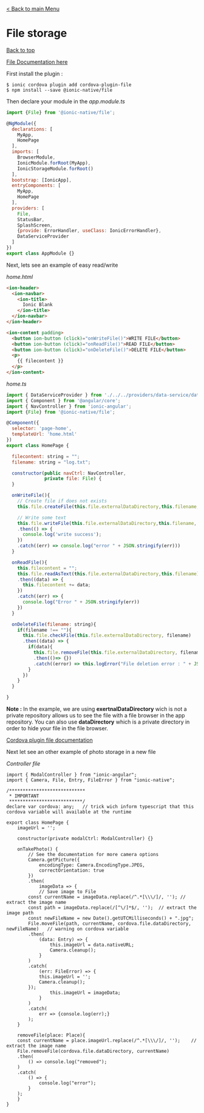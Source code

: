 [< Back to main Menu](https://github.com/gsoulie/Mobile-App-Development/blob/master/ionic2-test.md)    

# File storage
[Back to top](#ionic-2)  

[File Documentation here](https://ionicframework.com/docs/v2/native/file/)    

First install the plugin :

```
$ ionic cordova plugin add cordova-plugin-file
$ npm install --save @ionic-native/file
```

Then declare your module in the *app.module.ts*

```javascript
import {File} from '@ionic-native/file';

@NgModule({
  declarations: [
    MyApp,
    HomePage
  ],
  imports: [
    BrowserModule,
    IonicModule.forRoot(MyApp),
    IonicStorageModule.forRoot()
  ],
  bootstrap: [IonicApp],
  entryComponents: [
    MyApp,
    HomePage
  ],
  providers: [
    File,
    StatusBar,
    SplashScreen,
    {provide: ErrorHandler, useClass: IonicErrorHandler},
    DataServiceProvider
  ]
})
export class AppModule {}
```

Next, lets see an example of easy read/write

*home.html*

```html
<ion-header>
  <ion-navbar>
    <ion-title>
      Ionic Blank
    </ion-title>
  </ion-navbar>
</ion-header>

<ion-content padding>
  <button ion-button (click)="onWriteFile()">WRITE FILE</button>
  <button ion-button (click)="onReadFile()">READ FILE</button>
  <button ion-button (click)="onDeleteFile()">DELETE FILE</button>
  <p>
    {{ filecontent }}
  </p>
</ion-content>
```

*home.ts*

```javascript
import { DataServiceProvider } from './../../providers/data-service/data-service';
import { Component } from '@angular/core';
import { NavController } from 'ionic-angular';
import {File} from '@ionic-native/file';

@Component({
  selector: 'page-home',
  templateUrl: 'home.html'
})
export class HomePage {

  filecontent: string = "";
  filename: string = "log.txt";

  constructor(public navCtrl: NavController, 
              private file: File) {
  }

  onWriteFile(){
    // Create file if does not exists
    this.file.createFile(this.file.externalDataDirectory,this.filename,false);

    // Write some text
    this.file.writeFile(this.file.externalDataDirectory,this.filename,'test ' + new Date() + "\r\n", {replace: false, append: true})
    .then(() => {
      console.log('write success');
    })
    .catch((err) => console.log("error " + JSON.stringify(err)))
  }

  onReadFile(){
    this.filecontent = "";
    this.file.readAsText(this.file.externalDataDirectory,this.filename)
    .then((data) => {
      this.filecontent += data;
    })
    .catch((err) => {
      console.log("Error " + JSON.stringify(err))
    })
  }

  onDeleteFile(filename: string){
    if(filename !== ""){
      this.file.checkFile(this.file.externalDataDirectory, filename)
      .then((data) => {
        if(data){
          this.file.removeFile(this.file.externalDataDirectory, filename)
          .then(()=> {})
          .catch((error) => this.logError("File deletion error : " + JSON.stringify(error)))
        }
      })
    }
  }

}

```

**Note :** In the example, we are using **exertnalDataDirectory** wich is not a private repository allows us to see the file with a file browser in the app repository. You can also use **dataDirectory** which is a private directory in order to hide your file in the file browser.

[Cordova plugin file documentation](https://github.com/apache/cordova-plugin-file)    

Next let see an other example of photo storage in a new file

*Controller file*

```javascipt
import { ModalController } from "ionic-angular";
import { Camera, File, Entry, FileError } from "ionic-native";

/**************************** 
 * IMPORTANT
 ***************************/
declare var cordova: any;	// trick wich inform typescript that this cordova variable will available at the runtime

export class HomePage {
    imageUrl = '';

    constructor(private modalCtrl: ModalController) {}

    onTakePhoto() {
        // See the documentation for more camera options
        Camera.getPicture({
            encodingType: Camera.EncodingType.JPEG,
            correctOrientation: true
        })
        .then(
            imageData => {
	    	// Save image to File
		const currentName = imageData.replace(/^.*[\\\/]/, '');	// extract the image name
		const path = imageData.replace(/[^\/]*$/, '');	// extract the image path
		const newFileName = new Date().getUTCMilliseconds() + ".jpg";
		File.moveFile(path, currentName, cordova.file.dataDirectory, newFileName)	// warning on cordova variable
		.then(
			(data: Entry) => {
				this.imageUrl = data.nativeURL;
				Camera.cleanup();
			}
		)
		.catch(
			(err: FileError) => {
			this.imageUrl = '';
			Camera.cleanup();
		});
                this.imageUrl = imageData;
            }
        )
        .catch(
            err => {console.log(err);}
        );
    }
    
    removeFile(place: Place){
	const currentName = place.imageUrl.replace(/^.*[\\\/]/, '');	// extract the image name
	File.removeFile(cordova.file.dataDirectory, currentName)
	.then(
		() => console.log("removed");
	)
	.catch(
		() => {
			console.log("error");
		}
	);
    }
}
```
